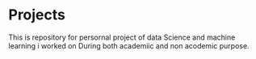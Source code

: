 # Projects
This is repository for persornal project of data Science and machine  learning i worked on During both academiic and non acodemic purpose.
